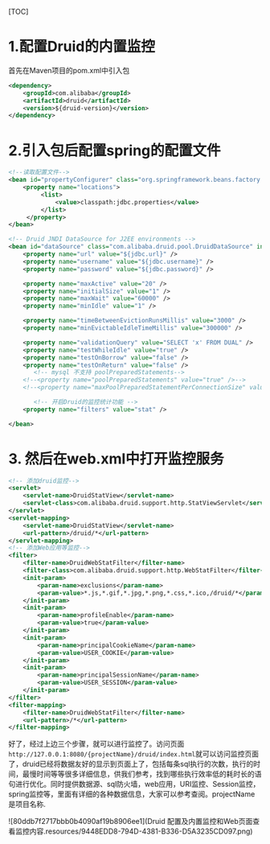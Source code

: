 [TOC]
# 1.配置Druid的内置监控

首先在Maven项目的pom.xml中引入包
```xml
<dependency>
    <groupId>com.alibaba</groupId>
    <artifactId>druid</artifactId>
    <version>${druid-version}</version>
</dependency>
```
# 2.引入包后配置spring的配置文件
```xml
<!--读取配置文件-->
<bean id="propertyConfigurer" class="org.springframework.beans.factory.config.PropertyPlaceholderConfigurer">
    <property name="locations">
         <list>
             <value>classpath:jdbc.properties</value>
         </list>
     </property>
</bean>

<!-- Druid JNDI DataSource for J2EE environments -->
<bean id="dataSource" class="com.alibaba.druid.pool.DruidDataSource" init-method="init" destroy-method="close">
    <property name="url" value="${jdbc.url}" />
    <property name="username" value="${jdbc.username}" />
    <property name="password" value="${jdbc.password}" />

    <property name="maxActive" value="20" />
    <property name="initialSize" value="1" />
    <property name="maxWait" value="60000" />
    <property name="minIdle" value="1" />

    <property name="timeBetweenEvictionRunsMillis" value="3000" />
    <property name="minEvictableIdleTimeMillis" value="300000" />

    <property name="validationQuery" value="SELECT 'x' FROM DUAL" />
    <property name="testWhileIdle" value="true" />
    <property name="testOnBorrow" value="false" />
    <property name="testOnReturn" value="false" />
       <!-- mysql 不支持 poolPreparedStatements-->
    <!--<property name="poolPreparedStatements" value="true" />-->
    <!--<property name="maxPoolPreparedStatementPerConnectionSize" value="20" />-->

       <!-- 开启Druid的监控统计功能 -->
    <property name="filters" value="stat" />

</bean>
```

# 3. 然后在web.xml中打开监控服务
```xml
<!-- 添加druid监控-->   
<servlet>  
    <servlet-name>DruidStatView</servlet-name>  
    <servlet-class>com.alibaba.druid.support.http.StatViewServlet</servlet-class>  
</servlet>  
<servlet-mapping>  
    <servlet-name>DruidStatView</servlet-name>  
    <url-pattern>/druid/*</url-pattern>  
</servlet-mapping>
<!-- 添加Web应用等监控-->  
<filter>
    <filter-name>DruidWebStatFilter</filter-name>
    <filter-class>com.alibaba.druid.support.http.WebStatFilter</filter-class>
    <init-param>
        <param-name>exclusions</param-name>
        <param-value>*.js,*.gif,*.jpg,*.png,*.css,*.ico,/druid/*</param-value>
    </init-param>
    <init-param>
        <param-name>profileEnable</param-name>
        <param-value>true</param-value>
    </init-param>
    <init-param>
        <param-name>principalCookieName</param-name>
        <param-value>USER_COOKIE</param-value>
    </init-param>
    <init-param>
        <param-name>principalSessionName</param-name>
        <param-value>USER_SESSION</param-value>
    </init-param>
</filter>
<filter-mapping>
    <filter-name>DruidWebStatFilter</filter-name>
    <url-pattern>/*</url-pattern>
</filter-mapping>
```

好了，经过上边三个步骤，就可以进行监控了。访问页面`http://127.0.0.1:8080/{projectName}/druid/index.html`就可以访问监控页面了，druid已经将数据友好的显示到页面上了，包括每条sql执行的次数，执行的时间，最慢时间等等很多详细信息，供我们参考，找到哪些执行效率低的耗时长的语句进行优化。同时提供数据源、sql防火墙，web应用，URI监控、Session监控，spring监控等，里面有详细的各种数据信息，大家可以参考查阅。projectName是项目名称.

![80ddb7f2717bbb0b4090af19b8906ee1](Druid 配置及内置监控和Web页面查看监控内容.resources/9448EDD8-794D-4381-B336-D5A3235CD097.png)
